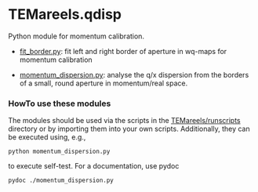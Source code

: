 TEMareels.qdisp
===============

Python module for momentum calibration.

- [fit_border.py](./fit_border.py):
      fit left and right border of aperture in wq-maps for 
      momentum calibration

- [momentum_dispersion.py](./momentum_dispersion.py): 
      analyse the q/x dispersion from the borders of a small, 
      round aperture in momentum/real space.
      
### HowTo use these modules

The modules should be used via the scripts in the 
[TEMareels/runscripts](../runscripts) directory or by importing 
them into your own scripts. Additionally, they can be executed 
using, e.g.,

```python momentum_dispersion.py```

to execute self-test. For a documentation, use pydoc

```pydoc ./momentum_dispersion.py```
